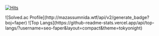 
[![Hits](https://hits.seeyoufarm.com/api/count/incr/badge.svg?url=https%3A%2F%2Fgithub.com%2FSeo-Faper&count_bg=%23005288&title_bg=%23555555&icon=&icon_color=%23E7E7E7&title=hits&edge_flat=false)](https://hits.seeyoufarm.com)
<div style="display:flex">
![Solved.ac Profile](http://mazassumnida.wtf/api/v2/generate_badge?boj=faper)
![Top Langs](https://github-readme-stats.vercel.app/api/top-langs/?username=seo-faper&layout=compact&theme=tokyonight)
</div>
